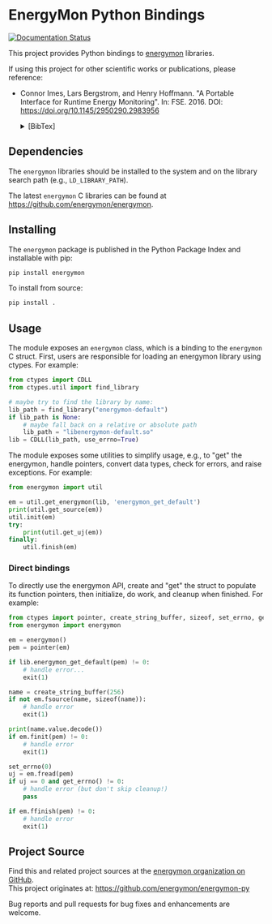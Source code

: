 # EnergyMon Python Bindings

[![Documentation Status](https://readthedocs.org/projects/energymon-py/badge/?version=latest)](https://energymon-py.readthedocs.io/en/latest/?badge=latest)

This project provides Python bindings to [energymon](https://github.com/energymon/energymon) libraries.

If using this project for other scientific works or publications, please reference:

* Connor Imes, Lars Bergstrom, and Henry Hoffmann. "A Portable Interface for Runtime Energy Monitoring". In: FSE. 2016. DOI: https://doi.org/10.1145/2950290.2983956
  <details>
  <summary>[BibTex]</summary>

  ```BibTex
  @inproceedings{imes2016energymon,
    author = {Imes, Connor and Bergstrom, Lars and Hoffmann, Henry},
    title = {A Portable Interface for Runtime Energy Monitoring},
    year = {2016},
    isbn = {9781450342186},
    publisher = {Association for Computing Machinery},
    address = {New York, NY, USA},
    url = {https://doi.org/10.1145/2950290.2983956},
    doi = {10.1145/2950290.2983956},
    booktitle = {Proceedings of the 2016 24th ACM SIGSOFT International Symposium on Foundations of Software Engineering},
    pages = {968–974},
    numpages = {7},
    keywords = {portable energy measurement},
    location = {Seattle, WA, USA},
    series = {FSE 2016}
  }
  ```


## Dependencies

The `energymon` libraries should be installed to the system and on the library search path (e.g., `LD_LIBRARY_PATH`).

The latest `energymon` C libraries can be found at https://github.com/energymon/energymon.


## Installing

The `energymon` package is published in the Python Package Index and installable with pip:

```sh
pip install energymon
```

To install from source:

```sh
pip install .
```


## Usage

The module exposes an `energymon` class, which is a binding to the `energymon` C struct.
First, users are responsible for loading an energymon library using ctypes.
For example:

```Python
from ctypes import CDLL
from ctypes.util import find_library

# maybe try to find the library by name:
lib_path = find_library("energymon-default")
if lib_path is None:
    # maybe fall back on a relative or absolute path
    lib_path = "libenergymon-default.so"
lib = CDLL(lib_path, use_errno=True)
```

The module exposes some utilities to simplify usage, e.g., to "get" the energymon, handle pointers, convert data types, check for errors, and raise exceptions.
For example:

```Python
from energymon import util

em = util.get_energymon(lib, 'energymon_get_default')
print(util.get_source(em))
util.init(em)
try:
    print(util.get_uj(em))
finally:
    util.finish(em)
```


### Direct bindings

To directly use the energymon API, create and "get" the struct to populate its function pointers, then initialize, do work, and cleanup when finished.
For example:

```Python
from ctypes import pointer, create_string_buffer, sizeof, set_errno, get_errno
from energymon import energymon

em = energymon()
pem = pointer(em)

if lib.energymon_get_default(pem) != 0:
    # handle error...
    exit(1)

name = create_string_buffer(256)
if not em.fsource(name, sizeof(name)):
    # handle error
    exit(1)

print(name.value.decode())
if em.finit(pem) != 0:
    # handle error
    exit(1)

set_errno(0)
uj = em.fread(pem)
if uj == 0 and get_errno() != 0:
    # handle error (but don't skip cleanup!)
    pass

if em.ffinish(pem) != 0:
    # handle error
    exit(1)
```


## Project Source

Find this and related project sources at the [energymon organization on GitHub](https://github.com/energymon).  
This project originates at: https://github.com/energymon/energymon-py

Bug reports and pull requests for bug fixes and enhancements are welcome.
